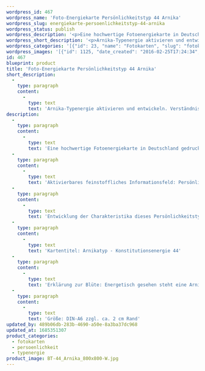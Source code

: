 ```yaml
---
wordpress_id: 467
wordpress_name: 'Foto-Energiekarte Persönlichkeitstyp 44 Arnika'
wordpress_slug: energiekarte-persoenlichkeitstyp-44-arnika
wordpress_status: publish
wordpress_description: '<p>Eine hochwertige Fotoenergiekarte in Deutschland gedruckt und in Handarbeit laminiert.  Sie ist in Postkartengröße (DIN-A6) oder kleiner gut zu transportieren und kann auch auf den Körper aufgelegt werden.</p><p>Aktivierbares feinstoffliches Informationsfeld: Persönlichkeitsenergie eines Arnika-Typs: Zurückhaltend, freundlich, fürsorglich, genügsam.<br />Entwicklung der Charakteristika dieses Persönlichkeitstyps. Stärkung der entsprechenden Persönlichkeit mit ihrer besonderen Energiequalität. Ausgleich und Veränderung ungünstiger Zustände innerhalb einer Person, die aufgrund dieser Konstitution entstanden sind. Annahme und Verständnis für einen Menschen mit dieser Persönlichkeitsenergie. Eine Stärkung der eigenen Persönlichkeitsenergie sowie die Beschäftigung mit der Energie anderer Persönlichkeiten kann insgesamt das eigene Selbstbewusstsein stärken.<br />Kartentitel: Arnikatyp - Konstitutionsenergie 44</p><p>Erklärung zur Blüte: Energetisch gesehen steht eine Arnika für "heilen, versorgen, Entfaltung fördern, mit Kräften haushalten".<br />Größe: DIN-A6 zzgl. ca. 2 cm Rand<br />Andere Formate sind individuell für Sie innerhalb weniger Tage herstellbar. Bitte kontaktieren Sie uns hierfür unter <a href="mailto:info@elvedenverlag.de">info@elvedenverlag.de</a>.</p><p>Anwendungshinweise</p>'
wordpress_short_description: '<p>Arnika-Typenergie aktivieren und entwickeln. Verständnis für diese Typenergie gewinnen (&#8222;zurückhaltend, freundlich, fürsorglich, genügsam&#8220;)</p>'
wordpress_categories: '[{"id": 23, "name": "Fotokarten", "slug": "fotokarten"}, {"id": 37, "name": "Pers\u00f6nlichkeit", "slug": "persoenlichkeit"}, {"id": 90, "name": "Typenergie", "slug": "typenergie"}]'
wordpress_images: '[{"id": 1125, "date_created": "2016-02-25T17:24:34", "date_created_gmt": "2016-02-25T15:24:34", "date_modified": "2016-02-25T17:24:34", "date_modified_gmt": "2016-02-25T15:24:34", "src": "https://my.feenbaum.de/wp-content/uploads/2016/02/BT-44_Arnika_800x800-W.jpg", "name": "BT-44_Arnika_800x800-W", "alt": ""}]'
id: 467
blueprint: product
title: 'Foto-Energiekarte Persönlichkeitstyp 44 Arnika'
short_description:
  -
    type: paragraph
    content:
      -
        type: text
        text: 'Arnika-Typenergie aktivieren und entwickeln. Verständnis für diese Typenergie gewinnen (''zurückhaltend, freundlich, fürsorglich, genügsam'')'
description:
  -
    type: paragraph
    content:
      -
        type: text
        text: 'Eine hochwertige Fotoenergiekarte in Deutschland gedruckt und in Handarbeit laminiert.  Sie ist in Postkartengröße (DIN-A6) oder kleiner gut zu transportieren und kann auch auf den Körper aufgelegt werden.'
  -
    type: paragraph
    content:
      -
        type: text
        text: 'Aktivierbares feinstoffliches Informationsfeld: Persönlichkeitsenergie eines Arnika-Typs: Zurückhaltend, freundlich, fürsorglich, genügsam.'
  -
    type: paragraph
    content:
      -
        type: text
        text: 'Entwicklung der Charakteristika dieses Persönlichkeitstyps. Stärkung der entsprechenden Persönlichkeit mit ihrer besonderen Energiequalität. Ausgleich und Veränderung ungünstiger Zustände innerhalb einer Person, die aufgrund dieser Konstitution entstanden sind. Annahme und Verständnis für einen Menschen mit dieser Persönlichkeitsenergie. Eine Stärkung der eigenen Persönlichkeitsenergie sowie die Beschäftigung mit der Energie anderer Persönlichkeiten kann insgesamt das eigene Selbstbewusstsein stärken.'
  -
    type: paragraph
    content:
      -
        type: text
        text: 'Kartentitel: Arnikatyp - Konstitutionsenergie 44'
  -
    type: paragraph
    content:
      -
        type: text
        text: 'Erklärung zur Blüte: Energetisch gesehen steht eine Arnika für "heilen, versorgen, Entfaltung fördern, mit Kräften haushalten".'
  -
    type: paragraph
    content:
      -
        type: text
        text: 'Größe: DIN-A6 zzgl. ca. 2 cm Rand'
updated_by: 489b06db-283b-4690-a50e-8a3ba37dc968
updated_at: 1685351307
product_categories:
  - fotokarten
  - persoenlichkeit
  - typenergie
product_image: BT-44_Arnika_800x800-W.jpg
---
```

